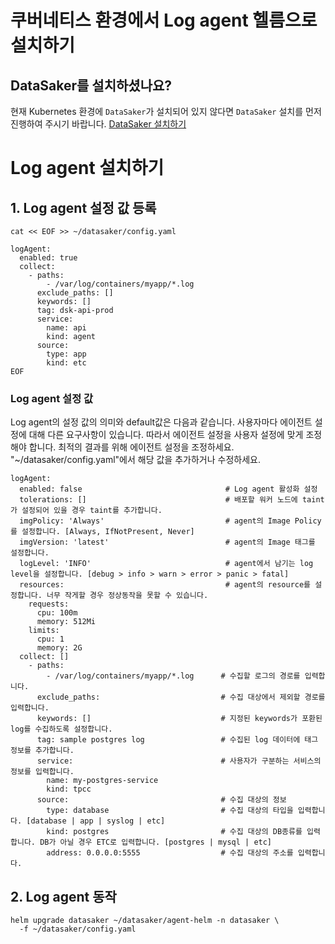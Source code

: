 # 쿠버네티스 환경에서 Log agent 헬름으로 설치하기

## DataSaker를 설치하셨나요?
현재 Kubernetes 환경에 `DataSaker`가 설치되어 있지 않다면 `DataSaker` 설치를 먼저 진행하여 주시기 바랍니다. [DataSaker 설치하기](../../README.md)

# Log agent 설치하기
## 1. Log agent 설정 값 등록
```shell
cat << EOF >> ~/datasaker/config.yaml

logAgent:
  enabled: true
  collect:
    - paths:
        - /var/log/containers/myapp/*.log
      exclude_paths: []
      keywords: []
      tag: dsk-api-prod
      service:
        name: api
        kind: agent
      source:
        type: app
        kind: etc
EOF
```

### Log agent 설정 값 
Log agent의 설정 값의 의미와 default값은 다음과 같습니다. 사용자마다 에이전트 설정에 대해 다른 요구사항이 있습니다. 따라서 에이전트 설정을 사용자 설정에 맞게 조정해야 합니다. 최적의 결과를 위해 에이전트 설정을 조정하세요.
"~/datasaker/config.yaml"에서 해당 값을 추가하거나 수정하세요.
```shell
logAgent:
  enabled: false                                # Log agent 활성화 설정
  tolerations: []                               # 배포할 워커 노드에 taint가 설정되어 있을 경우 taint를 추가합니다.
  imgPolicy: 'Always'                           # agent의 Image Policy를 설정합니다. [Always, IfNotPresent, Never]
  imgVersion: 'latest'                          # agent의 Image 태그를 설정합니다.
  logLevel: 'INFO'                              # agent에서 남기는 log level을 설정합니다. [debug > info > warn > error > panic > fatal]
  resources:                                    # agent의 resource를 설정합니다. 너무 작게할 경우 정상동작을 못할 수 있습니다.
    requests:
      cpu: 100m
      memory: 512Mi
    limits:
      cpu: 1
      memory: 2G
  collect: []
    - paths:
        - /var/log/containers/myapp/*.log      # 수집할 로그의 경로를 입력합니다.
      exclude_paths:                           # 수집 대상에서 제외할 경로를 입력합니다.
      keywords: []                             # 지정된 keywords가 포환된 log를 수집하도록 설정합니다.
      tag: sample postgres log                 # 수집된 log 데이터에 태그 정보를 추가합니다.
      service:                                 # 사용자가 구분하는 서비스의 정보를 입력합니다.
        name: my-postgres-service
        kind: tpcc 
      source:                                  # 수집 대상의 정보
        type: database                         # 수집 대상의 타입을 입력합니다. [database | app | syslog | etc]
        kind: postgres                         # 수집 대상의 DB종류를 입력합니다. DB가 아닐 경우 ETC로 입력합니다. [postgres | mysql | etc]
        address: 0.0.0.0:5555                  # 수집 대상의 주소를 입력합니다.
```

## 2. Log agent 동작
```shell
helm upgrade datasaker ~/datasaker/agent-helm -n datasaker \
  -f ~/datasaker/config.yaml
```